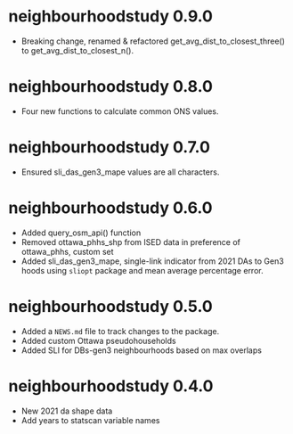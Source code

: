 # neighbourhoodstudy 0.9.0

* Breaking change, renamed & refactored get_avg_dist_to_closest_three() to get_avg_dist_to_closest_n().

# neighbourhoodstudy 0.8.0

* Four new functions to calculate common ONS values.

# neighbourhoodstudy 0.7.0

* Ensured sli_das_gen3_mape values are all characters.

# neighbourhoodstudy 0.6.0

* Added query_osm_api() function
* Removed ottawa_phhs_shp from ISED data in preference of ottawa_phhs, custom set
* Added sli_das_gen3_mape, single-link indicator from 2021 DAs to Gen3 hoods using `sliopt` package and mean average percentage error.

# neighbourhoodstudy 0.5.0

* Added a `NEWS.md` file to track changes to the package.
* Added custom Ottawa pseudohouseholds
* Added SLI for DBs-gen3 neighbourhoods based on max overlaps

# neighbourhoodstudy 0.4.0

* New 2021 da shape data
* Add years to statscan variable names
